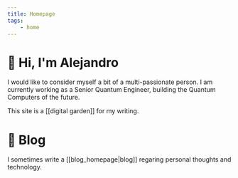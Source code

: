 ```yaml
---
title: Homepage
tags:
    - home
---
```

# 🍁 Hi, I'm Alejandro

I would like to consider myself a bit of a multi-passionate person. I am currently working as a Senior Quantum Engineer, building the Quantum Computers of the future.

This site is a [[digital garden]] for my writing.

# 📑 Blog

I sometimes write a [[blog_homepage|blog]] regaring personal thoughts and technology.
